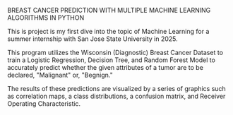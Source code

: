 BREAST CANCER PREDICTION WITH MULTIPLE MACHINE LEARNING ALGORITHMS IN PYTHON

This is project is my first dive into the topic of Machine Learning for a summer internship with San Jose State University in 2025.

This program utilizes the Wisconsin (Diagnostic) Breast Cancer Dataset to train a Logistic Regression, Decision Tree, and Random Forest Model
to accurately predict whether the given attributes of a tumor are to be declared, "Malignant" or, "Begnign."

The results of these predictions are visualized by a series of graphics such as correlation maps, a class distributions, a confusion matrix,
and  Receiver Operating Characteristic.
